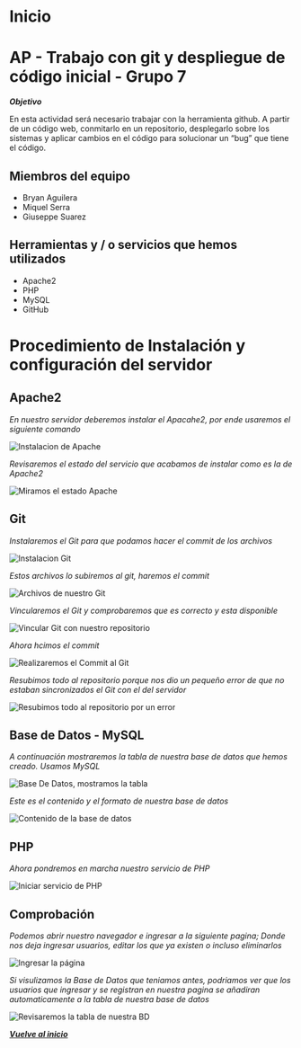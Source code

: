 
# Inicio
# **AP - Trabajo con git y despliegue de código inicial - Grupo 7** 

***Objetivo***

En esta actividad será necesario trabajar con la herramienta github. A partir de un código web, conmitarlo en un repositorio, desplegarlo sobre los sistemas y aplicar cambios en el código para solucionar un “bug” que tiene el código.

## Miembros del equipo 

- Bryan Aguilera
- Miquel Serra
- Giuseppe Suarez

## Herramientas y / o servicios que hemos utilizados

- Apache2
- PHP
- MySQL
- GitHub

# Procedimiento de Instalación y configuración del servidor

## Apache2

*En nuestro servidor deberemos instalar el Apacahe2, por ende usaremos el siguiente comando*

![Instalacion de Apache](Imagenes/Instalacion-Apache.png "Imagen de la instalación del Apache2")

*Revisaremos el estado del servicio que acabamos de instalar como es la de Apache2*

![Miramos el estado Apache](Imagenes/Status-apache.png "Imagen del estado del servicio del Apache2")

## Git

*Instalaremos el Git para que podamos hacer el commit de los archivos*

![Instalacion Git](Imagenes/Instalacion-git.png "Instalamos el Git y podemos hacer el commit de los archivos")

*Estos archivos lo subiremos al git, haremos el commit*

![Archivos de nuestro Git](Imagenes/Archivos.png "Archivos con el cual haremos el commit")

*Vincularemos el Git y comprobaremos que es correcto y esta disponible*

![Vincular Git con nuestro repositorio](Imagenes/Vincular.png "Vinculamos el Git y hacemos comprobación")

*Ahora hcimos el commit*

![Realizaremos el Commit al Git](Imagenes/Commit.png "Hacemos el commit")

*Resubimos todo al repositorio porque nos dio un pequeño error de que no estaban sincronizados el Git con el del servidor*

![Resubimos todo al repositorio por un error](Imagenes/Force.png "Resubiremos todo por un pequeño error de sincronizacion")

## Base de Datos - MySQL

*A continuación mostraremos la tabla de nuestra base de datos que hemos creado. Usamos MySQL*

![Base De Datos, mostramos la tabla](Imagenes/BD.png "Usaremos la base de datos de MySQL")

*Este es el contenido y el formato de nuestra base de datos*

![Contenido de la base de datos](Imagenes/Contenido.png "Mostramos la base de datos")

## PHP 

*Ahora pondremos en marcha nuestro servicio de PHP*

![Iniciar servicio de PHP](Imagenes/php.png "Iniciamos nuestro servicio de PHP")

## Comprobación

*Podemos abrir nuestro navegador e ingresar a la siguiente pagina; 
Donde nos deja ingresar usuarios, editar los que ya existen o incluso eliminarlos* 

![Ingresar la página](Imagenes/Pagina.png "Ingresamos a la pagina web")


*Si visulizamos la Base de Datos que teniamos antes, podriamos ver que los usuarios que ingresar y se registran en nuestra pagina se añadiran automaticamente a la tabla de nuestra base de datos*

![Revisaremos la tabla de nuestra BD](Imagenes/usuarios.png "Usuarios en nuestra basde de datos")

[***Vuelve al inicio***](#inicio)
